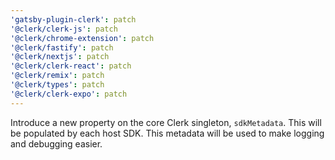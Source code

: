 ```yaml
---
'gatsby-plugin-clerk': patch
'@clerk/clerk-js': patch
'@clerk/chrome-extension': patch
'@clerk/fastify': patch
'@clerk/nextjs': patch
'@clerk/clerk-react': patch
'@clerk/remix': patch
'@clerk/types': patch
'@clerk/clerk-expo': patch
---
```


Introduce a new property on the core Clerk singleton, `sdkMetadata`. This will be populated by each host SDK. This metadata will be used to make logging and debugging easier.
